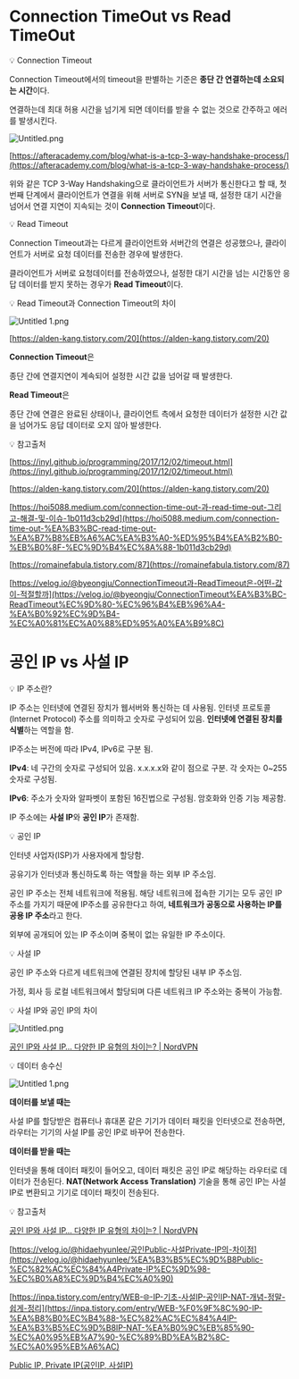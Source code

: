 # Connection TimeOut vs Read TimeOut

<aside>
💡 Connection Timeout

</aside>

Connection Timeout에서의 timeout을 판별하는 기준은 **종단 간 연결하는데 소요되는 시간**이다.

연결하는데 최대 허용 시간을 넘기게 되면 데이터를 받을 수 없는 것으로 간주하고 에러를 발생시킨다.

![Untitled.png](C:\Users\kklee\AppData\Local\Temp\BNZ.65107437276d51c5\Untitled.png)

[https://afteracademy.com/blog/what-is-a-tcp-3-way-handshake-process/](https://afteracademy.com/blog/what-is-a-tcp-3-way-handshake-process/)

위와 같은 TCP 3-Way Handshaking으로 클라이언트가 서버가 통신한다고 할 때, 첫번째 단계에서 클라이언트가 연결을 위해 서버로 SYN을 보낼 때, 설정한 대기 시간을 넘어서 연결 지연이 지속되는 것이 **Connection Timeout**이다. 

<aside>
💡 Read Timeout

</aside>

Connection Timeout과는 다르게 클라이언트와 서버간의 연결은 성공했으나, 클라이언트가 서버로 요청 데이터를 전송한 경우에 발생한다.

클라이언트가 서버로 요청데이터를 전송하였으나, 설정한 대기 시간을 넘는 시간동안 응답 데이터를 받지 못하는 경우가 **Read Timeout**이다. 

<aside>
💡 Read Timeout과 Connection Timeout의 차이

</aside>

![Untitled 1.png](C:\Users\kklee\AppData\Local\Temp\BNZ.65107452276dbc66\Untitled%201.png)

[https://alden-kang.tistory.com/20](https://alden-kang.tistory.com/20)

**Connection Timeout**은

종단 간에 연결지연이 계속되어 설정한 시간 값을 넘어갈 때 발생한다.

**Read Timeout**은

종단 간에 연결은 완료된 상태이나, 클라이언트 측에서 요청한 데이터가 설정한 시간 값을 넘어가도 응답 데이터로 오지 않아 발생한다.

<aside>
💡 참고출처

</aside>

[https://inyl.github.io/programming/2017/12/02/timeout.html](https://inyl.github.io/programming/2017/12/02/timeout.html)

[https://alden-kang.tistory.com/20](https://alden-kang.tistory.com/20)

[https://hoi5088.medium.com/connection-time-out-과-read-time-out-그리고-해결-및-이슈-1b011d3cb29d](https://hoi5088.medium.com/connection-time-out-%EA%B3%BC-read-time-out-%EA%B7%B8%EB%A6%AC%EA%B3%A0-%ED%95%B4%EA%B2%B0-%EB%B0%8F-%EC%9D%B4%EC%8A%88-1b011d3cb29d)

[https://romainefabula.tistory.com/87](https://romainefabula.tistory.com/87)

[https://velog.io/@byeongju/ConnectionTimeout과-ReadTimeout은-어떤-값이-적절할까](https://velog.io/@byeongju/ConnectionTimeout%EA%B3%BC-ReadTimeout%EC%9D%80-%EC%96%B4%EB%96%A4-%EA%B0%92%EC%9D%B4-%EC%A0%81%EC%A0%88%ED%95%A0%EA%B9%8C)



# 공인 IP vs 사설 IP

💡 IP 주소란?

IP 주소는 인터넷에 연결된 장치가 웹서버와 통신하는 데 사용됨. 인터넷 프로토콜(Internet Protocol) 주소를 의미하고 숫자로 구성되어 있음. **인터넷에 연결된 장치를 식별**하는 역할을 함.

IP주소는 버전에 따라 IPv4, IPv6로 구분 됨.

**IPv4**: 네 구간의 숫자로 구성되어 있음. x.x.x.x와 같이 점으로 구분. 각 숫자는 0~255 숫자로 구성됨.

**IPv6**: 주소가 숫자와 알파벳이 포함된 16진법으로 구성됨. 암호화와 인증 기능 제공함.

IP 주소에는 **사설 IP**와 **공인 IP**가 존재함.



💡 공인 IP

인터넷 사업자(ISP)가 사용자에게 할당함.

공유기가 인터넷과 통신하도록 하는 역할을 하는 외부 IP 주소임.

공인 IP 주소는 전체 네트워크에 적용됨. 해당 네트워크에 접속한 기기는 모두 공인 IP 주소를 가지기 때문에 IP주소를 공유한다고 하여, **네트워크가 공동으로 사용하는 IP를 공용 IP 주소**라고 한다.

외부에 공개되어 있는 IP 주소이며 중복이 없는 유일한 IP 주소이다.



💡 사설 IP

공인 IP 주소와 다르게 네트워크에 연결된 장치에 할당된 내부 IP 주소임.

가정, 회사 등 로컬 네트워크에서 할당되며 다른 네트워크 IP 주소와는 중복이 가능함.



💡 사설 IP와 공인 IP의 차이

![Untitled.png](C:\Users\kklee\AppData\Local\Temp\BNZ.651074dd276fda06\Untitled.png)

[공인 IP와 사설 IP… 다양한 IP 유형의 차이는? | NordVPN](https://nordvpn.com/ko/blog/public-ip-and-private-ip/)



💡 데이터 송수신

![Untitled 1.png](C:\Users\kklee\AppData\Local\Temp\BNZ.651074c6276f808c\Untitled%201.png)

**데이터를 보낼 때는**

사설 IP를 할당받은 컴퓨터나 휴대폰 같은 기기가 데이터 패킷을 인터넷으로 전송하면, 라우터는 기기의 사설 IP를 공인 IP로 바꾸어 전송한다.

**데이터를 받을 때는**

인터넷을 통해 데이터 패킷이 들어오고, 데이터 패킷은 공인 IP로 해당하는 라우터로 데이터가 전송된다. **NAT(Network Access Translation)** 기술을 통해 공인 IP는 사설 IP로 변환되고 기기로 데이터 패킷이 전송된다.



💡 참고출처

[공인 IP와 사설 IP… 다양한 IP 유형의 차이는? | NordVPN](https://nordvpn.com/ko/blog/public-ip-and-private-ip/)

[https://velog.io/@hidaehyunlee/공인Public-사설Private-IP의-차이점](https://velog.io/@hidaehyunlee/%EA%B3%B5%EC%9D%B8Public-%EC%82%AC%EC%84%A4Private-IP%EC%9D%98-%EC%B0%A8%EC%9D%B4%EC%A0%90)

[https://inpa.tistory.com/entry/WEB-🌐-IP-기초-사설IP-공인IP-NAT-개념-정말-쉽게-정리](https://inpa.tistory.com/entry/WEB-%F0%9F%8C%90-IP-%EA%B8%B0%EC%B4%88-%EC%82%AC%EC%84%A4IP-%EA%B3%B5%EC%9D%B8IP-NAT-%EA%B0%9C%EB%85%90-%EC%A0%95%EB%A7%90-%EC%89%BD%EA%B2%8C-%EC%A0%95%EB%A6%AC)

[Public IP, Private IP(공인IP, 사설IP)](https://skstp35.tistory.com/280)